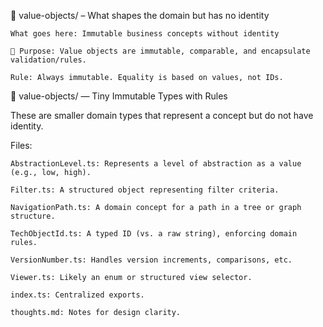 🔹 value-objects/ – What shapes the domain but has no identity

    What goes here: Immutable business concepts without identity

    📌 Purpose: Value objects are immutable, comparable, and encapsulate validation/rules.

    Rule: Always immutable. Equality is based on values, not IDs.

📁 value-objects/ — Tiny Immutable Types with Rules

These are smaller domain types that represent a concept but do not have identity.

Files:

    AbstractionLevel.ts: Represents a level of abstraction as a value (e.g., low, high).

    Filter.ts: A structured object representing filter criteria.

    NavigationPath.ts: A domain concept for a path in a tree or graph structure.

    TechObjectId.ts: A typed ID (vs. a raw string), enforcing domain rules.

    VersionNumber.ts: Handles version increments, comparisons, etc.

    Viewer.ts: Likely an enum or structured view selector.

    index.ts: Centralized exports.

    thoughts.md: Notes for design clarity.